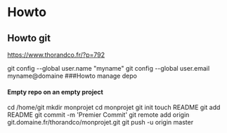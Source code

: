 # Howto
## Howto git
https://www.thorandco.fr/?p=792

git config --global user.name "myname"
git config --global user.email myname@domaine
###Howto manage depo
#### Empty repo on an empty project
cd /home/git
mkdir monprojet
cd monprojet
git init
touch README
git add README
git commit -m 'Premier Commit'
git remote add origin git.domaine.fr/thorandco/monprojet.git
git push -u origin master
